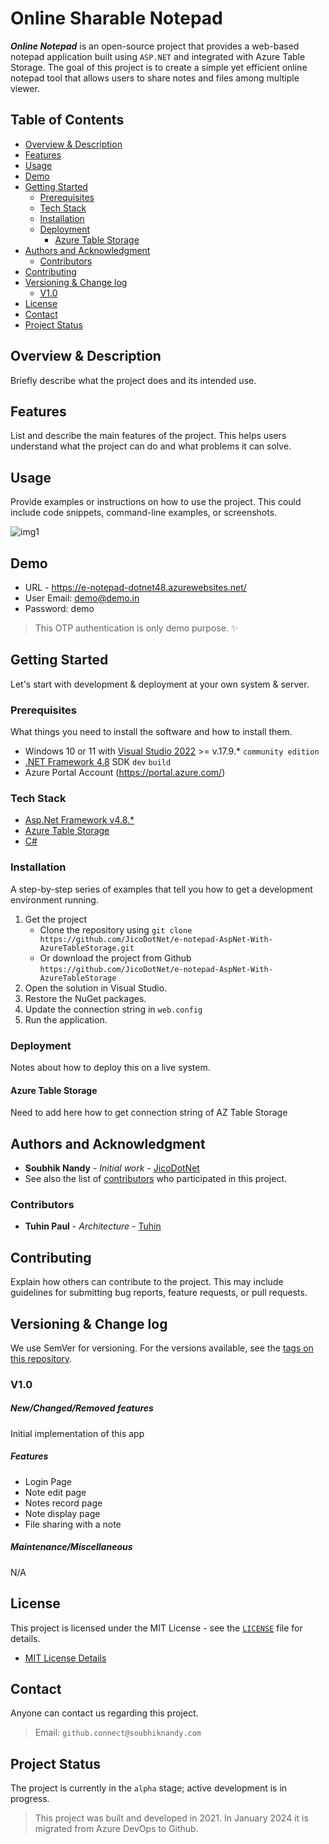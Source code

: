 
# Online Sharable Notepad
**_Online Notepad_** is an open-source project that provides a web-based notepad application built using `ASP.NET` and integrated with Azure Table Storage. The goal of this project is to create a simple yet efficient online notepad tool that allows users to share notes and files among multiple viewer.

## Table of Contents
- [Overview & Description](#overview--description)
- [Features](#features)
- [Usage](#usage)
- [Demo](#demo)
- [Getting Started](#getting-started)
  - [Prerequisites](#prerequisites)
  - [Tech Stack](#tech-stack)
  - [Installation](#installation)
  - [Deployment](#deployment)
    - [Azure Table Storage](#azure-table-storage)
- [Authors and Acknowledgment](#authors-and-acknowledgment)
  - [Contributors](#contributors)
- [Contributing](#contributing)
- [Versioning & Change log](#versioning--change-log)
  - [V1.0](#v10)
- [License](#license)
- [Contact](#contact)
- [Project Status](#project-status)

## Overview & Description
Briefly describe what the project does and its intended use.

## Features
List and describe the main features of the project. This helps users understand what the project can do and what problems it can solve.


## Usage
Provide examples or instructions on how to use the project. This could include code snippets, command-line examples, or screenshots.

![img1](https://github.com/JicoDotNet/e-notepad-AspNet-With-AzureTableStorage/assets/54305438/40682f6a-8ae9-4771-a836-1a4e48e5736a)

## Demo 
- URL - https://e-notepad-dotnet48.azurewebsites.net/
- User Email: demo@demo.in
- Password: demo
> This OTP authentication is only demo purpose. ✨

## Getting Started
Let's start with development & deployment at your own system & server.
### Prerequisites
What things you need to install the software and how to install them.
-  Windows 10 or 11 with [Visual Studio 2022](https://visualstudio.microsoft.com/vs/community) >= v.17.9.* `community edition`
- [.NET Framework 4.8](https://dotnet.microsoft.com/download/dotnet-framework/thank-you/net48-developer-pack-offline-installer) SDK `dev` `build`
- Azure Portal Account (https://portal.azure.com/)

### Tech Stack
- [Asp.Net Framework v4.8.*](https://dotnet.microsoft.com/en-us/learn/aspnet/what-is-aspnet)
- [Azure Table Storage](https://learn.microsoft.com/en-us/azure/storage/tables/table-storage-overview)
- [C#](https://dotnet.microsoft.com/en-us/languages/csharp)

### Installation
A step-by-step series of examples that tell you how to get a development environment running.

1. Get the project
    - Clone the repository using `git clone https://github.com/JicoDotNet/e-notepad-AspNet-With-AzureTableStorage.git`
    - Or download the project from Github `https://github.com/JicoDotNet/e-notepad-AspNet-With-AzureTableStorage`
2. Open the solution in Visual Studio.
3. Restore the NuGet packages.
4. Update the connection string in `web.config`
5. Run the application.

### Deployment
Notes about how to deploy this on a live system.

#### Azure Table Storage 
Need to add here how to get connection string of AZ Table Storage

## Authors and Acknowledgment
- **Soubhik Nandy** - _Initial work_ - [JicoDotNet](https://github.com/JicoDotNet)
- See also the list of [contributors](#contributors) who participated in this project.

### Contributors
- **Tuhin Paul** - _Architecture_ - [Tuhin](#)

## Contributing
Explain how others can contribute to the project. This may include guidelines for submitting bug reports, feature requests, or pull requests.

## Versioning & Change log
We use SemVer for versioning. For the versions available, see the [tags on this repository](https://github.com/JicoDotNet/e-notepad-AspNet-With-AzureTableStorage).

### V1.0
##### New/Changed/Removed features
Initial implementation of this app
##### Features
- Login Page
- Note edit page
- Notes record page
- Note display page
- File sharing with a note

##### Maintenance/Miscellaneous
N/A

## License
This project is licensed under the MIT License - see the [`LICENSE`](https://github.com/JicoDotNet/e-notepad-AspNet-With-AzureTableStorage/blob/master/LICENSE) file for details.
- [MIT License Details](https://choosealicense.com/licenses/mit/)

## Contact
Anyone can contact us regarding this project.
> Email: `github.connect@soubhiknandy.com`

## Project Status
The project is currently in the `alpha` stage; active development is in progress.
> This project was built and developed in 2021. In January 2024 it is migrated from Azure DevOps to Github.
